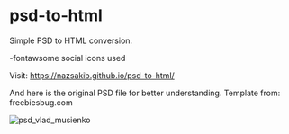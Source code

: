 # psd-to-html
Simple PSD to HTML conversion.

-fontawsome social icons used

Visit: https://nazsakib.github.io/psd-to-html/ 

And here is the original PSD file for better understanding.
Template from: freebiesbug.com


![psd_vlad_musienko](https://user-images.githubusercontent.com/43687926/124086641-139bbd80-da73-11eb-8c13-61651fc343d6.png)
